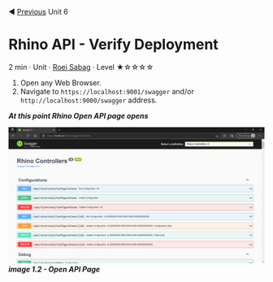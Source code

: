 :arrow_backward: [Previous](./05.ServerSettings.md) Unit 6

# Rhino API - Verify Deployment
2 min · Unit · [Roei Sabag](https://www.linkedin.com/in/roei-sabag-247aa18/) · Level ★☆☆☆☆  

1. Open any Web Browser.
2. Navigate to `https://localhost:9001/swagger` and/or `http://localhost:9000/swagger` address.  

_**At this point Rhino Open API page opens**_

![image 1.2 - Open API Page](./Images/m01u09_11.png)  
_**image 1.2 - Open API Page**_
